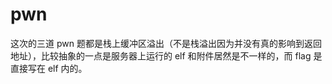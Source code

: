 # pwn

这次的三道 pwn 题都是栈上缓冲区溢出（不是栈溢出因为并没有真的影响到返回地址），比较抽象的一点是服务器上运行的 elf 和附件居然是不一样的，而 flag 是直接写在 elf 内的。
